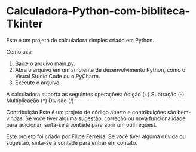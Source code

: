 # Calculadora-Python-com-bibliteca-Tkinter
Este é um projeto de calculadora simples criado em Python.

Como usar
1. Baixe o arquivo main.py.
2. Abra o arquivo em um ambiente de desenvolvimento Python, como o Visual Studio Code ou o PyCharm.
3. Execute o arquivo.


A calculadora suporta as seguintes operações:
Adição (+)
Subtração (-)
Multiplicação (*)
Divisão (/)

Contribuição
Este é um projeto de código aberto e contribuições são bem-vindas. Se você tiver alguma sugestão, correção ou nova funcionalidade para adicionar, sinta-se à vontade para abrir um pull request.

Este projeto foi criado por Filipe Ferreira. Se você tiver alguma dúvida ou sugestão, sinta-se à vontade para entrar em contato. 
